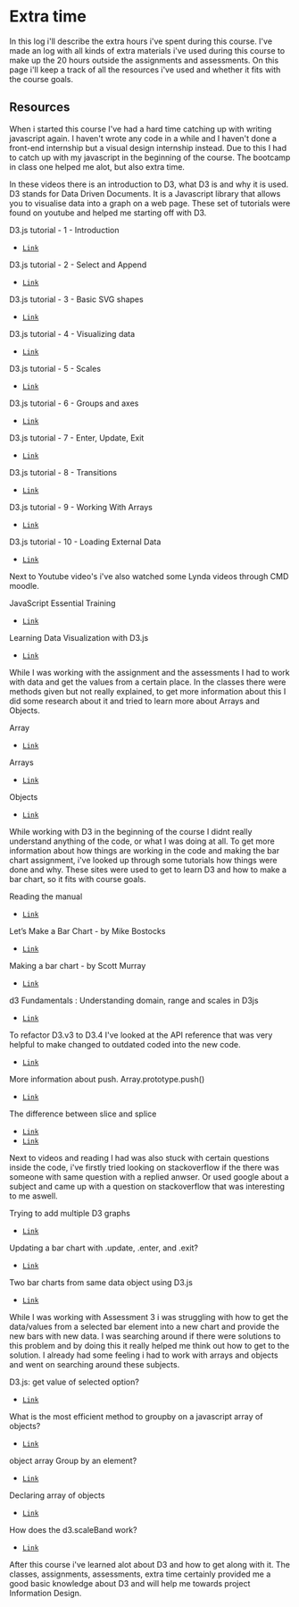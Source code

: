 # Extra time
In this log i'll describe the extra hours i've spent during this course. I've made an log with all kinds of extra materials i've used during this course to make up the 20 hours outside the assignments and assessments. On this page i'll keep a track of all the resources i've used and whether it fits with the course goals.

## Resources
When i started this course I've had a hard time catching up with writing javascript again. I haven't wrote any code in a while and I haven't done a front-end internship but a visual design internship instead. Due to this I had to catch up with my javascript in the beginning of the course. The bootcamp in class one helped me alot, but also extra time.

In these videos there is an introduction to D3, what D3 is and why it is used. D3 stands for Data Driven Documents. It is a Javascript library that allows you to visualise data into a graph on a web page. These set of tutorials were found on youtube and helped me starting off with D3.

D3.js tutorial - 1 - Introduction
- [`Link`](https://www.youtube.com/watch?v=n5NcCoa9dDU)

D3.js tutorial - 2 - Select and Append
- [`Link`](https://www.youtube.com/watch?v=qIIKw2RFNlU)

D3.js tutorial - 3 - Basic SVG shapes
- [`Link`](https://www.youtube.com/watch?v=TR39nfAW1dw)

D3.js tutorial - 4 - Visualizing data
- [`Link`](https://www.youtube.com/watch?v=4haBbPEClP4)

D3.js tutorial - 5 - Scales
- [`Link`](https://www.youtube.com/watch?v=iMYkVLWc3y0)

D3.js tutorial - 6 - Groups and axes
- [`Link`](https://www.youtube.com/watch?v=SYuFy1j8SGs&t=72s)

D3.js tutorial - 7 - Enter, Update, Exit
- [`Link`](https://www.youtube.com/watch?v=OZXYk_bgQGQ)

D3.js tutorial - 8 - Transitions
- [`Link`](https://www.youtube.com/watch?v=EpeOzq8eDYk)

D3.js tutorial - 9 - Working With Arrays
- [`Link`](https://www.youtube.com/watch?v=1i70Ci9stLc)

D3.js tutorial - 10 - Loading External Data
- [`Link`](https://www.youtube.com/watch?v=2S1AbEWX85o)

Next to Youtube video's i've also watched some Lynda videos through CMD moodle.

JavaScript Essential Training
- [`Link`](https://www.lynda.com/JavaScript-tutorials/JavaScript-Essential-Training/574716-2.html)

Learning Data Visualization with D3.js
- [`Link`](https://www.lynda.com/D3-js-tutorials/What-D3/594451/619553-4.html?srchtrk=index%3a2%0alinktypeid%3a2%0aq%3ad3%0apage%3a1%0as%3arelevance%0asa%3atrue%0aproducttypeid%3a2)

While I was working with the assignment and the assessments I had to work with data and get the values from a certain place. In the classes there were methods given but not really explained, to get more information about this I did some research about it and tried to learn more about Arrays and Objects.

Array
- [`Link`](https://developer.mozilla.org/nl/docs/Web/JavaScript/Reference/Global_Objects/Array)

Arrays
- [`Link`](https://www.lynda.com/JavaScript-tutorials/Arrays/604268/619472-4.html)

Objects
- [`Link`](https://www.lynda.com/JavaScript-tutorials/Objects/604268/619469-4.html)

While working with D3 in the beginning of the course I didnt really understand anything of the code, or what I was doing at all. To get more information about how things are working in the code and making the bar chart assignment, i've looked up through some tutorials how things were done and why. These sites were used to get to learn D3 and how to make a bar chart, so it fits with course goals.

Reading the manual
- [`Link`](https://github.com/d3/d3/wiki)

Let’s Make a Bar Chart - by Mike Bostocks
- [`Link`](https://bost.ocks.org/mike/bar/)

Making a bar chart - by Scott Murray
- [`Link`](http://alignedleft.com/tutorials/d3/making-a-bar-chart)

d3 Fundamentals : Understanding domain, range and scales in D3js
- [`Link`](http://javascript.tutorialhorizon.com/2015/01/17/d3-fundamentals-understanding-domain-range-and-scales-in-d3js/)

To refactor D3.v3 to D3.4 I've looked at the API reference that was very helpful to make changed to outdated coded into the new code.
- [`Link`](https://github.com/d3/d3/blob/master/API.md)

More information about push. Array.prototype.push()
- [`Link`](https://developer.mozilla.org/nl/docs/Web/JavaScript/Reference/Global_Objects/Array/push)

The difference between slice and splice
- [`Link`](https://developer.mozilla.org/nl/docs/Web/JavaScript/Reference/Global_Objects/Array/splice)
- [`Link`](https://developer.mozilla.org/en-US/docs/Web/JavaScript/Reference/Global_Objects/Array/slice)

Next to videos and reading I had was also stuck with certain questions inside the code, i've firstly tried looking on stackoverflow if the there was someone with same question with a replied anwser. Or used google about a subject and came up with a question on stackoverflow that was interesting to me aswell.

Trying to add multiple D3 graphs
- [`Link`](https://stackoverflow.com/questions/16714271/trying-to-add-multiple-d3-graphs)

Updating a bar chart with .update, .enter, and .exit?
- [`Link`](https://stackoverflow.com/questions/40431948/updating-a-bar-chart-with-update-enter-and-exit)

Two bar charts from same data object using D3.js
- [`Link`](https://stackoverflow.com/questions/33628552/two-bar-charts-from-same-data-object-using-d3-js)

While I was working with Assessment 3 i was struggling with how to get the data/values from a selected bar element into a new chart and provide the new bars with new data. I was searching around if there were solutions to this problem and by doing this it really helped me think out how to get to the solution. I already had some feeling i had to work with arrays and objects and went on searching around these subjects.

D3.js: get value of selected option?
- [`Link`](https://stackoverflow.com/questions/18883675/d3-js-get-value-of-selected-option)

What is the most efficient method to groupby on a javascript array of objects?
- [`Link`](https://stackoverflow.com/questions/14446511/what-is-the-most-efficient-method-to-groupby-on-a-javascript-array-of-objects)

object array Group by an element?
- [`Link`](https://stackoverflow.com/questions/14592799/object-array-group-by-an-element)

Declaring array of objects
- [`Link`](https://stackoverflow.com/questions/15742442/declaring-array-of-objects)

How does the d3.scaleBand work?
- [`Link`](https://stackoverflow.com/questions/38539508/how-does-the-d3-scaleband-work)

After this course i've learned alot about D3 and how to get along with it. The classes, assignments, assessments, extra time certainly provided me a good basic knowledge about D3 and will help me towards project Information Design.




